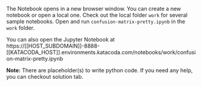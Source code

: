 The Notebook opens in a new browser window. You can create a new notebook or open a local one. Check out the local folder `work` for several sample notebooks. Open and run `confusion-matrix-pretty.ipynb` in the `work` folder.

You can also open the Jupyter Notebook at https://[[HOST_SUBDOMAIN]]-8888-[[KATACODA_HOST]].environments.katacoda.com/notebooks/work/confusion-matrix-pretty.ipynb

**Note:**
There are placeholder(s) to write python code. If you need any help, you can checkout solution tab.
